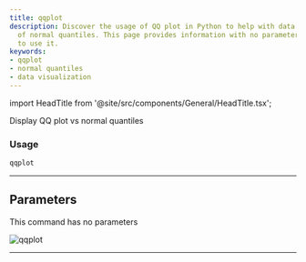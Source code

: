 ```yaml
---
title: qqplot
description: Discover the usage of QQ plot in Python to help with data visualization
  of normal quantiles. This page provides information with no parameters required
  to use it.
keywords:
- qqplot
- normal quantiles
- data visualization
---
```


import HeadTitle from '@site/src/components/General/HeadTitle.tsx';

<HeadTitle title="stocks/qa/qqplot - Reference | OpenBB Terminal Docs" />

Display QQ plot vs normal quantiles

### Usage

```python
qqplot
```

---

## Parameters

This command has no parameters


![qqplot](https://user-images.githubusercontent.com/46355364/154307858-acd1a7d0-bb40-4639-a69c-c316749a90ab.png)

---
